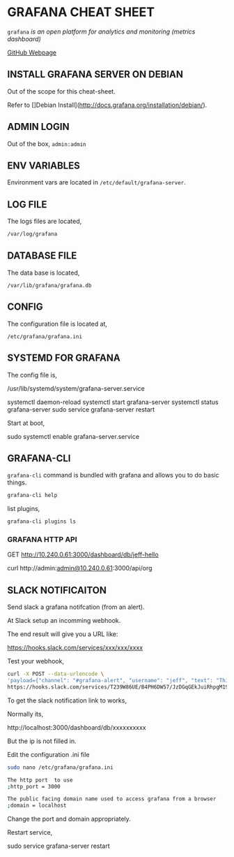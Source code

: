 # GRAFANA CHEAT SHEET

`grafana` _is an open platform for analytics and monitoring (metrics dashboard)_

[GitHub Webpage](https://jeffdecola.github.io/my-cheat-sheets/)

## INSTALL GRAFANA SERVER ON DEBIAN

Out of the scope for this cheat-sheet.

Refer to []Debian Install](http://docs.grafana.org/installation/debian/).


## ADMIN LOGIN

Out of the box, `admin:admin`

## ENV VARIABLES

Environment vars are located in `/etc/default/grafana-server`.

## LOG FILE

The logs files are located,

```bash
/var/log/grafana
```

## DATABASE FILE

The data base is located,

`/var/lib/grafana/grafana.db`

## CONFIG

The configuration file is located at,

`/etc/grafana/grafana.ini`

## SYSTEMD FOR GRAFANA

The config file is,

/usr/lib/systemd/system/grafana-server.service

systemctl daemon-reload
systemctl start grafana-server
systemctl status grafana-server
sudo service grafana-server restart

Start at boot,

sudo systemctl enable grafana-server.service

## GRAFANA-CLI

`grafana-cli` command is bundled with grafana and allows you to do basic things.

```bash
grafana-cli help
```

list plugins,

```bash
grafana-cli plugins ls
```
### GRAFANA HTTP API

GET http://10.240.0.61:3000/dashboard/db/jeff-hello


curl http://admin:admin@10.240.0.61:3000/api/org


## SLACK NOTIFICAITON

Send slack a grafana notifcation (from an alert).

At Slack setup an incomming webhook.

The end result will give you a URL like:

https://hooks.slack.com/services/xxx/xxx/xxxx

Test your webhook,

```bash
curl -X POST --data-urlencode \
'payload={"channel": "#grafana-alert", "username": "jeff", "text": "This is posted to #grafana-alert and comes from a bot named Jeff.", "icon_emoji": ":ghost:"}' \
https://hooks.slack.com/services/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
```

To get the slack notification link to works,

Normally its, 

http://localhost:3000/dashboard/db/xxxxxxxxxx

But the ip is not filled in.

Edit the configuration .ini file

```bash
sudo nano /etc/grafana/grafana.ini
```

```bash
The http port  to use
;http_port = 3000

The public facing domain name used to access grafana from a browser
;domain = localhost
```

Change the port and domain appropriately.

Restart service,

sudo service grafana-server restart


